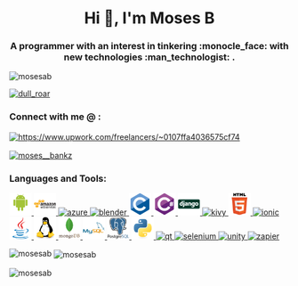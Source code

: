 <h1 align="center">Hi 👋, I'm Moses B</h1>
<h3 align="center">A programmer with an interest in tinkering 	:monocle_face: with new technologies :man_technologist: .</h3>

<p align="left"> <img src="https://komarev.com/ghpvc/?username=mosesab&label=Profile%20views&color=0e75b6&style=flat" alt="mosesab" /> </p>

<p align="left"> <a href="https://twitter.com/dull_roar" target="blank"><img src="https://img.shields.io/twitter/follow/dull_roar?logo=twitter&style=for-the-badge" alt="dull_roar" /></a> </p>

<h3 align="left">Connect with me @ :</h3>
<p align="left">
<a href="https://www.upwork.com/freelancers/~0107ffa4036575cf74" target="blank"><img align="center" src="https://upload.wikimedia.org/wikipedia/commons/thumb/f/f4/Upwork_Logo.svg/250px-Upwork_Logo.svg.png" alt="https://www.upwork.com/freelancers/~0107ffa4036575cf74" height="50" width="90" /></a>

<a href="https://instagram.com/moses__bankz" target="blank"><img align="center" src="https://raw.githubusercontent.com/rahuldkjain/github-profile-readme-generator/master/src/images/icons/Social/instagram.svg" alt="moses__bankz" height="70" width="80" /></a>


<h3 align="left">Languages and Tools:</h3>
<p align="left"> <a href="https://developer.android.com" target="_blank"> <img src="https://raw.githubusercontent.com/devicons/devicon/master/icons/android/android-original-wordmark.svg" alt="android" width="40" height="40"/> </a> <a href="https://aws.amazon.com" target="_blank"> <img src="https://raw.githubusercontent.com/devicons/devicon/master/icons/amazonwebservices/amazonwebservices-original-wordmark.svg" alt="aws" width="40" height="40"/> </a> <a href="https://azure.microsoft.com/en-in/" target="_blank"> <img src="https://www.vectorlogo.zone/logos/microsoft_azure/microsoft_azure-icon.svg" alt="azure" width="40" height="40"/> </a> <a href="https://www.blender.org/" target="_blank"> <img src="https://download.blender.org/branding/community/blender_community_badge_white.svg" alt="blender" width="40" height="40"/> </a> <a href="https://www.cprogramming.com/" target="_blank"> <img src="https://raw.githubusercontent.com/devicons/devicon/master/icons/c/c-original.svg" alt="c" width="40" height="40"/> </a> <a href="https://www.w3schools.com/cs/" target="_blank"> <img src="https://raw.githubusercontent.com/devicons/devicon/master/icons/csharp/csharp-original.svg" alt="csharp" width="40" height="40"/> </a> <a href="https://www.djangoproject.com/" target="_blank"> <img src="https://raw.githubusercontent.com/devicons/devicon/master/icons/django/django-original.svg" alt="django" width="40" height="40"/> </a> <a href="https://kivy.org/" target="_blank"> <img src="https://kivy.org/logos/kivy-logo-black-64.png" alt="kivy" width="40" height="40"/> </a> <a href="https://www.w3.org/html/" target="_blank"> <img src="https://raw.githubusercontent.com/devicons/devicon/master/icons/html5/html5-original-wordmark.svg" alt="html5" width="40" height="40"/> </a> <a href="https://wayscript.com/" target="_blank"> <img src="https://cdn.wayscript.com/static/img/logos/no_face.png" alt="ionic" width="40" height="40"/> </a> <a href="https://www.java.com" target="_blank"> <img src="https://raw.githubusercontent.com/devicons/devicon/master/icons/java/java-original.svg" alt="java" width="40" height="40"/> </a> <a href="https://www.linux.org/" target="_blank"> <img src="https://raw.githubusercontent.com/devicons/devicon/master/icons/linux/linux-original.svg" alt="linux" width="40" height="40"/> </a> <a href="https://www.mongodb.com/" target="_blank"> <img src="https://raw.githubusercontent.com/devicons/devicon/master/icons/mongodb/mongodb-original-wordmark.svg" alt="mongodb" width="40" height="40"/> </a> <a href="https://www.mysql.com/" target="_blank"> <img src="https://raw.githubusercontent.com/devicons/devicon/master/icons/mysql/mysql-original-wordmark.svg" alt="mysql" width="40" height="40"/> </a> <a href="https://www.postgresql.org" target="_blank"> <img src="https://raw.githubusercontent.com/devicons/devicon/master/icons/postgresql/postgresql-original-wordmark.svg" alt="postgresql" width="40" height="40"/> </a> <a href="https://www.python.org" target="_blank"> <img src="https://raw.githubusercontent.com/devicons/devicon/master/icons/python/python-original.svg" alt="python" width="40" height="40"/> </a> <a href="https://www.qt.io/" target="_blank"> <img src="https://upload.wikimedia.org/wikipedia/commons/0/0b/Qt_logo_2016.svg" alt="qt" width="40" height="40"/> </a> <a href="https://www.selenium.dev" target="_blank"> <img src="https://raw.githubusercontent.com/detain/svg-logos/780f25886640cef088af994181646db2f6b1a3f8/svg/selenium-logo.svg" alt="selenium" width="40" height="40"/> </a> <a href="https://unity.com/" target="_blank"> <img src="https://www.vectorlogo.zone/logos/unity3d/unity3d-icon.svg" alt="unity" width="40" height="40"/> </a> <a href="https://zapier.com" target="_blank"> <img src="https://www.vectorlogo.zone/logos/zapier/zapier-icon.svg" alt="zapier" width="40" height="40"/> </a> </p>

<p><img align="left" src="https://github-readme-stats.vercel.app/api/top-langs?username=mosesab&show_icons=true&locale=en&layout=compact" alt="mosesab" /></p>

<p>&nbsp;<img align="center" src="https://github-readme-stats.vercel.app/api?username=mosesab&show_icons=true&locale=en" alt="mosesab" /></p>

<p><img align="center" src="https://github-readme-streak-stats.herokuapp.com/?user=mosesab&" alt="mosesab" /></p>
